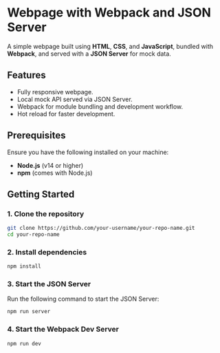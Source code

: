 # Webpage with Webpack and JSON Server

A simple webpage built using **HTML**, **CSS**, and **JavaScript**, bundled with **Webpack**, and served with a **JSON Server** for mock data. 

## Features

- Fully responsive webpage.
- Local mock API served via JSON Server.
- Webpack for module bundling and development workflow.
- Hot reload for faster development.

## Prerequisites

Ensure you have the following installed on your machine:

- **Node.js** (v14 or higher)
- **npm** (comes with Node.js)

## Getting Started

### 1. Clone the repository
```bash
git clone https://github.com/your-username/your-repo-name.git
cd your-repo-name
```
### 2. Install dependencies
```bash
npm install
```
### 3. Start the JSON Server
Run the following command to start the JSON Server:

```bash
npm run server
```
### 4. Start the Webpack Dev Server
```bash
npm run dev
```


